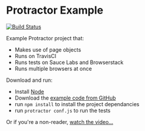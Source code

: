 
# Protractor Example #

[![Build Status](https://travis-ci.org/qualityshepherd/protractor_example.svg?branch=master)](https://travis-ci.org/qualityshepherd/protractor_example)

Example Protractor project that:
* Makes use of page objects
* Runs on TravisCI
* Runs tests on Sauce Labs and Browserstack
* Runs multiple browsers at once


Download and run:
* Install [Node](http://nodejs.org)
* Download the [example code from GitHub](https://github.com/qualityshepherd/protractor_example)
* run `npm install` to install the project dependancies
* run `protractor conf.js` to run the tests

Or if you're a non-reader, [watch the video...](https://www.youtube.com/watch?v=JIGvty1bQxk)